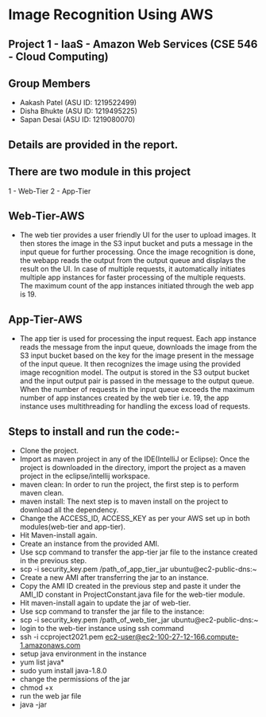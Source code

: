 # Image Recognition Using AWS
## Project 1 - IaaS - Amazon Web Services (CSE 546 - Cloud Computing)

## Group Members
* Aakash Patel (ASU ID: 1219522499)
* Disha Bhukte (ASU ID: 1219495225)
* Sapan Desai  (ASU ID: 1219080070)

## Details are provided in the report.

## There are two module in this project
  1 - Web-Tier
  2 - App-Tier
  
## Web-Tier-AWS
* The web tier provides a user friendly UI for the user to upload images. It then stores the image in the S3 input bucket and puts a message in the input queue for further processing. Once the image recognition is done, the webapp reads the output from the output queue and displays the result on the UI. In case of multiple requests, it automatically initiates multiple app instances for faster processing of the multiple requests. The maximum count of the app instances initiated through the web app is 19.

## App-Tier-AWS
* The app tier is used for processing the input request. Each app instance reads the message from the input queue, downloads the image from the S3 input bucket based on the key for the image present in the message of the input queue. It then recognizes the image using the provided image recognition model. The output is stored in the S3 output bucket and the input output pair is passed in the message to the output queue. When the number of requests in the input queue exceeds the maximum number of app instances created by the web tier i.e. 19, the app instance uses multithreading for handling the excess load of requests.

## Steps to install and run the code:-
* Clone the project.
* Import as maven project in any of the IDE(IntelliJ or Eclipse): Once the project is downloaded in the directory, import the project as a maven project in the eclipse/intellij workspace.
* maven clean: In order to run the project, the first step is to perform maven clean.
* maven install: The next step is to maven install on the project to download all the dependency. 
* Change the ACCESS_ID, ACCESS_KEY as per your AWS set up in both modules(web-tier and app-tier).
* Hit Maven-install again.
* Create an instance from the provided AMI.
* Use scp command to transfer the app-tier jar file to the instance created in the previous step.
* scp -i security_key.pem /path_of_app_tier_jar ubuntu@ec2-public-dns:~ 
* Create a new AMI after transferring the jar to an instance.
* Copy the AMI ID created in the previous step and paste it under the AMI_ID constant in ProjectConstant.java file for the web-tier module.
* Hit maven-install again to update the jar of web-tier.
* Use scp command to transfer the jar file to the instance:
* scp -i security_key.pem /path_of_web_tier_jar ubuntu@ec2-public-dns:~ 
* login to the web-tier instance using ssh command
* ssh -i ccproject2021.pem ec2-user@ec2-100-27-12-166.compute-1.amazonaws.com 
* setup java environment  in the instance 
* yum list java* 
* sudo yum install java-1.8.0 
* change the permissions of the jar
* chmod +x <jarname>
* run the web jar file
* java -jar <path to jar file>
